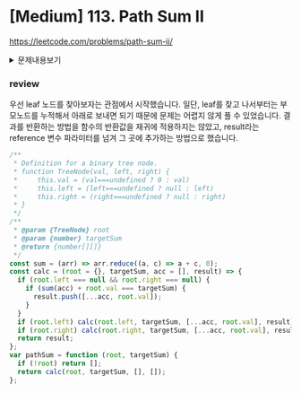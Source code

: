# [Medium] 113. Path Sum II

https://leetcode.com/problems/path-sum-ii/

<details>
<summary>문제내용보기</summary>

### 이진 트리의 ` root``와 정수  `targetSum`이 주어지면, 각 경로의 합이 `targetSum`과 같은 모든 루트 대 리프 경로를 반환합니다.

`leaf`은 아이가 없는 노드다.

#### 예시 1

![](https://assets.leetcode.com/uploads/2021/01/18/pathsumii1.jpg)

```
Input: root = [5,4,8,11,null,13,4,7,2,null,null,5,1], targetSum = 22
Output: [[5,4,11,2],[5,8,4,5]]
```

#### 예시 2

![](https://assets.leetcode.com/uploads/2021/01/18/pathsum2.jpg)

```
Input: root = [1,2,3], targetSum = 5
Output: []
```

#### 예시 3

```
Input: root = [1,2], targetSum = 0
Output: []
```

Constraints:

- The number of nodes in the tree is in the range `[0, 5000]`.
- `-1000 <= Node.val <= 1000`
- `-1000 <= targetSum <= 1000`

- The number of nodes in `head` is in the range `[0, 2 * 104]`.
- `-10^5 <= Node.val <= 10^5`

</details>

### review

우선 leaf 노드를 찾아보자는 관점에서 시작했습니다. 일단, leaf를 찾고 나서부터는 부모노드를 누적해서 아래로 보내면 되기 때문에 문제는 어렵지 않게 풀 수 있었습니다.
결과를 반환하는 방법을 함수의 반환값을 재귀에 적용하지는 않았고, result라는 reference 변수 파라미터를 넘겨 그 곳에 추가하는 방법으로 했습니다.

```javascript
/**
 * Definition for a binary tree node.
 * function TreeNode(val, left, right) {
 *     this.val = (val===undefined ? 0 : val)
 *     this.left = (left===undefined ? null : left)
 *     this.right = (right===undefined ? null : right)
 * }
 */
/**
 * @param {TreeNode} root
 * @param {number} targetSum
 * @return {number[][]}
 */
const sum = (arr) => arr.reduce((a, c) => a + c, 0);
const calc = (root = {}, targetSum, acc = [], result) => {
  if (root.left === null && root.right === null) {
    if (sum(acc) + root.val === targetSum) {
      result.push([...acc, root.val]);
    }
  }
  if (root.left) calc(root.left, targetSum, [...acc, root.val], result);
  if (root.right) calc(root.right, targetSum, [...acc, root.val], result);
  return result;
};
var pathSum = function (root, targetSum) {
  if (!root) return [];
  return calc(root, targetSum, [], []);
};
```
